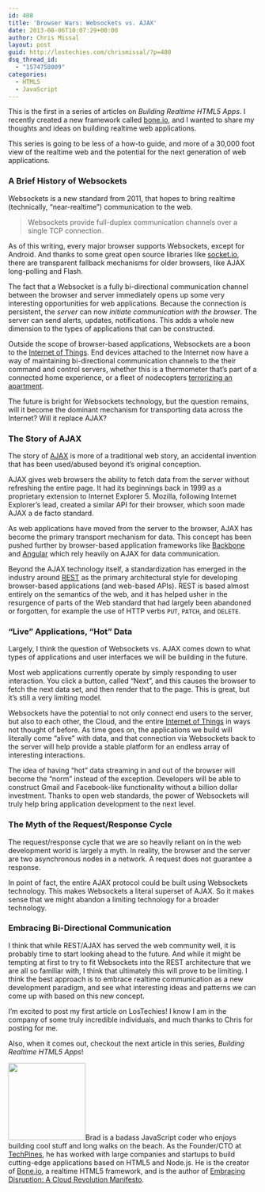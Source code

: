 ```yaml
---
id: 408
title: 'Browser Wars: Websockets vs. AJAX'
date: 2013-08-06T10:07:29+00:00
author: Chris Missal
layout: post
guid: http://lostechies.com/chrismissal/?p=408
dsq_thread_id:
  - "1574758009"
categories:
  - HTML5
  - JavaScript
---
```

This is the first in a series of articles on _Building Realtime HTML5 Apps_. I recently created a new framework called [bone.io](http://bone.io), and I wanted to share my thoughts and ideas on building realtime web applications.

This series is going to be less of a how-to guide, and more of a 30,000 foot view of the realtime web and the potential for the next generation of web applications.

### A Brief History of Websockets

Websockets is a new standard from 2011, that hopes to bring realtime (technically, &#8220;near-realtime&#8221;) communication to the web.

> Websockets provide full-duplex communication channels over a single TCP connection.

As of this writing, every major browser supports Websockets, except for Android. And thanks to some great open source libraries like [socket.io](http://socket.io), there are transparent fallback mechanisms for older browsers, like AJAX long-polling and Flash.

The fact that a Websocket is a fully bi-directional communication channel between the browser and server immediately opens up some very interesting opportunities for web applications. Because the connection is persistent, the _server_ can now _initiate communication with the browser_. The server can send alerts, updates, notifications. This adds a whole new dimension to the types of applications that can be constructed.

Outside the scope of browser-based applications, Websockets are a boon to the [Internet of Things](http://en.wikipedia.org/wiki/Internet_of_Things). End devices attached to the Internet now have a way of maintaining bi-directional communication channels to the their command and control servers, whether this is a thermometer that&#8217;s part of a connected home experience, or a fleet of nodecopters [terrorizing an apartment](http://vimeo.com/51826336).

The future is bright for Websockets technology, but the question remains, will it become the dominant mechanism for transporting data across the Internet? Will it replace AJAX?

### The Story of AJAX

The story of [AJAX](http://en.wikipedia.org/wiki/Ajax_%28programming%29) is more of a traditional web story, an accidental invention that has been used/abused beyond it&#8217;s original conception.

AJAX gives web browsers the ability to fetch data from the server without refreshing the entire page. It had its beginnings back in 1999 as a proprietary extension to Internet Explorer 5. Mozilla, following Internet Explorer&#8217;s lead, created a similar API for their browser, which soon made AJAX a de facto standard.

As web applications have moved from the server to the browser, AJAX has become the primary transport mechanism for data. This concept has been pushed further by browser-based application frameworks like [Backbone](http://backbonejs.org) and [Angular](http://angularjs.org) which rely heavily on AJAX for data communication.

Beyond the AJAX technology itself, a standardization has emerged in the industry around [REST](http://en.wikipedia.org/wiki/Representational_state_transfer) as the primary architectural style for developing browser-based applications (and web-based APIs). REST is based almost entirely on the semantics of the web, and it has helped usher in the resurgence of parts of the Web standard that had largely been abandoned or forgotten, for example the use of HTTP verbs `PUT`, `PATCH`, and `DELETE`.

### &#8220;Live&#8221; Applications, &#8220;Hot&#8221; Data

Largely, I think the question of Websockets vs. AJAX comes down to what types of applications and user interfaces we will be building in the future.

Most web applications currently operate by simply responding to user interaction. You click a button, called &#8220;Next&#8221;, and this causes the browser to fetch the next data set, and then render that to the page. This is great, but it&#8217;s still a very limiting model.

Websockets have the potential to not only connect end users to the server, but also to each other, the Cloud, and the entire [Internet of Things](http://en.wikipedia.org/wiki/Internet_of_Things) in ways not thought of before. As time goes on, the applications we build will literally come &#8220;alive&#8221; with data, and that connection via Websockets back to the server will help provide a stable platform for an endless array of interesting interactions.

The idea of having &#8220;hot&#8221; data streaming in and out of the browser will become the &#8220;norm&#8221; instead of the exception. Developers will be able to construct Gmail and Facebook-like functionality without a billion dollar investment. Thanks to open web standards, the power of Websockets will truly help bring application development to the next level.

### The Myth of the Request/Response Cycle

The request/response cycle that we are so heavily reliant on in the web development world is largely a myth. In reality, the browser and the server are two asynchronous nodes in a network. A request does not guarantee a response.

In point of fact, the entire AJAX protocol could be built using Websockets technology. This makes Websockets a literal superset of AJAX. So it makes sense that we might abandon a limiting technology for a broader technology.

### Embracing Bi-Directional Communication

I think that while REST/AJAX has served the web community well, it is probably time to start looking ahead to the future. And while it might be tempting at first to try to fit Websockets into the REST architecture that we are all so familiar with, I think that ultimately this will prove to be limiting. I think the best approach is to embrace realtime communication as a new development paradigm, and see what interesting ideas and patterns we can come up with based on this new concept.

I&#8217;m excited to post my first article on LosTechies! I know I am in the company of some truly incredible individuals, and much thanks to Chris for posting for me.

Also, when it comes out, checkout the next article in this series, _Building Realtime HTML5 Apps_!

[<img class="alignleft  wp-image-403" title="Brad Carleton" src="http://clayvessel.org/clayvessel/wp-content/uploads/2013/08/brad-headshot.jpg" alt="" width="156" height="156" srcset="http://clayvessel.org/clayvessel/wp-content/uploads/2013/08/brad-headshot.jpg 512w, http://clayvessel.org/clayvessel/wp-content/uploads/2013/08/brad-headshot-150x150.jpg 150w, http://clayvessel.org/clayvessel/wp-content/uploads/2013/08/brad-headshot-300x300.jpg 300w, http://clayvessel.org/clayvessel/wp-content/uploads/2013/08/brad-headshot-100x100.jpg 100w" sizes="(max-width: 156px) 100vw, 156px" />](http://clayvessel.org/clayvessel/wp-content/uploads/2013/08/brad-headshot.jpg)Brad is a badass JavaScript coder who enjoys building cool stuff and long walks on the beach. As the Founder/CTO at [TechPines](http://www.techpines.com "We Make Awesome Apps"), he has worked with large companies and startups to build cutting-edge applications based on HTML5 and Node.js. He is the creator of [Bone.io](http://bone.io "bone.io - Realtime Single Page HTML5 Apps"), a realtime HTML5 framework, and is the author of [Embracing Disruption: A Cloud Revolution Manifesto](http://embracingdisruption.com "embracing disruption a cloud revolution manifesto").